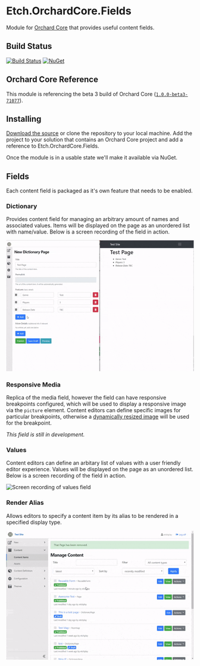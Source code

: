 # Etch.OrchardCore.Fields

Module for [Orchard Core](https://github.com/OrchardCMS/OrchardCore) that provides useful content fields.

## Build Status

[![Build Status](https://secure.travis-ci.org/etchuk/Etch.OrchardCore.Fields.png?branch=master)](http://travis-ci.org/etchuk/Etch.OrchardCore.Widgets) [![NuGet](https://img.shields.io/nuget/v/Etch.OrchardCore.Fields.svg)](https://www.nuget.org/packages/Etch.OrchardCore.Fields)


## Orchard Core Reference

This module is referencing the beta 3 build of Orchard Core ([`1.0.0-beta3-71077`](https://www.nuget.org/packages/OrchardCore.Module.Targets/1.0.0-beta3-71077)).

## Installing

[Download the source](https://github.com/etchuk/Etch.OrchardCore.Fields/archive/master.zip) or clone the repository to your local machine. Add the project to your solution that contains an Orchard Core project and add a reference to Etch.OrchardCore.Fields.

Once the module is in a usable state we'll make it available via NuGet.

## Fields

Each content field is packaged as it's own feature that needs to be enabled.

### Dictionary

Provides content field for managing an arbitrary amount of names and associated values. Items will be displayed on the page as an unordered list with name/value. Below is a screen recording of the field in action.

![Screen recording of dictionary field](https://github.com/etchuk/Etch.OrchardCore.Fields/raw/master/docs/demo-dictionary-field.gif)

### Responsive Media

Replica of the media field, however the field can have responsive breakpoints configured, which will be used to display a responsive image via the `picture` element. Content editors can define specific images for particular breakpoints, otherwise a [dynamically resized image](https://orchardcore.readthedocs.io/en/latest/OrchardCore.Modules/OrchardCore.Media/README/#resize_url) will be used for the breakpoint.

_This field is still in development._

### Values

Content editors can define an arbitary list of values with a user friendly editor experience. Values will be displayed on the page as an unordered list. Below is a screen recording of the field in action.

![Screen recording of values field](https://github.com/etchuk/Etch.OrchardCore.Fields/raw/master/docs/demo-values-field.gif)

### Render Alias

Allows editors to specify a content item by its alias to be rendered in a specified display type.

![Screen recording of render alias field](https://github.com/etchuk/Etch.OrchardCore.Fields/raw/master/docs/demo-render-alias-field.gif)
